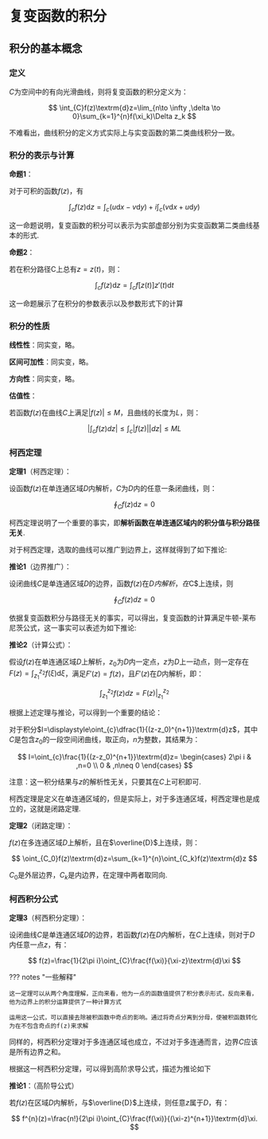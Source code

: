 # 复变函数的积分

## 积分的基本概念

### 定义

$C$为空间中的有向光滑曲线，则将复变函数的积分定义为：

$$
\int_{C}f(z)\textrm{d}z=\lim_{n\to \infty ,\delta \to 0}\sum_{k=1}^{n}f(\xi_k)\Delta z_k
$$

不难看出，曲线积分的定义方式实际上与实变函数的第二类曲线积分一致。

### 积分的表示与计算

**命题1**：

对于可积的函数$f(z)$，有

$$
\int_{c}f(z)\textrm{d}z=\int_{c}(u\textrm{d}x-v\textrm{d}y)+i\int_{c}(v\textrm{d}x+u\textrm{d}y)
$$

这一命题说明，复变函数的积分可以表示为实部虚部分别为实变函数第二类曲线基本的形式.

**命题2**：

若在积分路径C上总有$z=z(t)$，则：

$$
\int_{c}f(z)\textrm{d}z=\int_{c}f[z(t)]z'(t)\textrm{d}t
$$

这一命题展示了在积分的参数表示以及参数形式下的计算

### 积分的性质

**线性性**：同实变，略。

**区间可加性**：同实变，略。

**方向性**：同实变，略。

**估值性**：

若函数$f(z)$在曲线$C$上满足$|f(z)|\leq M$，且曲线的长度为$L$，则：

$$
\bigg|\int_{c}f(z)dz\bigg|\leq \int_{c}|f(z)||dz|\leq ML
$$

### 柯西定理

**定理1**（柯西定理）：

设函数$f(z)$在单连通区域$D$内解析，$C$为$D$内的任意一条闭曲线，则：

$$
\oint_{C}f(z)\textrm{d}z=0
$$

柯西定理说明了一个重要的事实，即**解析函数在单连通区域内的积分值与积分路径无关**.

对于柯西定理，选取的曲线可以推广到边界上，这样就得到了如下推论:

**推论1**（边界推广）：

设闭曲线$C$是单连通区域$D$的边界，函数$f(z)$在$D内解析，在$C$上连续，则

$$\oint_{C}f(z)dz=0$$

依据复变函数积分与路径无关的事实，可以得出，复变函数的计算满足牛顿-莱布尼茨公式，这一事实可以表述为如下推论:

**推论2**（计算公式）：

假设$f(z)$在单连通区域$D$上解析，$z_0$为$D$内一定点，$z$为$D$上一动点，则一定存在$F(z)=\displaystyle\int_{z_1}^{z_2}f(\xi)\textrm{d}\xi$，满足$F'(z)=f(z)$，且$F'(z)$在$D$内解析，即：

$$\int_{z_1}^{z_2}f(z)dz=F(z)\bigg|^{z_2}_{z_1}$$

根据上述定理与推论，可以得到一个重要的结论：

对于积分$I=\displaystyle\oint_{c}\dfrac{1}{(z-z_0)^{n+1}}\textrm{d}z$，其中$C$是包含$z_0$的一段空间闭曲线，取正向，$n$为整数，其结果为：

$$
I=\oint_{c}\frac{1}{(z-z_0)^{n+1}}\textrm{d}z=
\begin{cases}
2\pi i & ,n=0 \\
0 & ,n\neq 0
\end{cases}
$$

注意：这一积分结果与$z$的解析性无关，只要其在$C$上可积即可.

柯西定理是定义在单连通区域的，但是实际上，对于多连通区域，柯西定理也是成立的，这就是闭路定理.

**定理2**（闭路定理）：

$f(z)$在多连通区域$D$上解析，且在$\overline{D}$上连续，则：

$$
\oint_{C_0}f(z)\textrm{d}z=\sum_{k=1}^{n}\oint_{C_k}f(z)\textrm{d}z
$$

$C_0$是外层边界，$C_k$是内边界，在定理中两者取同向.

### 柯西积分公式

**定理3**（柯西积分定理）：

设闭曲线$C$是单连通区域$D$的边界，若函数$f(z)$在$D$内解析，在$C$上连续，则对于$D$内任意一点$z$，有：

$$
f(z)=\frac{1}{2\pi i}\oint_{C}\frac{f(\xi)}{\xi-z}\textrm{d}\xi
$$

??? notes "一些解释"

    这一定理可以从两个角度理解，正向来看，他为一点的函数值提供了积分表示形式，反向来看，他为边界上的积分运算提供了一种计算方式

    运用这一公式，可以直接去除被积函数中奇点的影响。通过将奇点分离到分母，使被积函数转化为在不包含奇点的f(z)来求解

同样的，柯西积分定理对于多连通区域也成立，不过对于多连通而言，边界$C$应该是所有边界之和。

根据这一柯西积分定理，可以得到高阶求导公式，描述为推论如下

**推论1**：（高阶导公式）

若$f(z)$在区域$D$内解析，与$\overline{D}$上连续，则任意$z$属于$D$，有：

$$
f^{n}(z)=\frac{n!}{2\pi i}\oint_{C}\frac{f(\xi)}{(\xi-z)^{n+1}}\textrm{d}\xi.
$$
